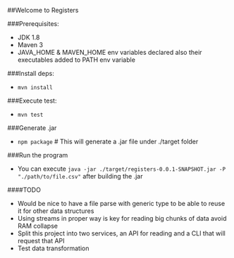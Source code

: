 ##Welcome to Registers

###Prerequisites:
- JDK 1.8
- Maven 3
- JAVA_HOME & MAVEN_HOME env variables declared also their executables added to PATH env variable

###Install deps:
- `mvn install`

###Execute test: 
- `mvn test`

###Generate .jar
- `npm package` # This will generate a .jar file under ./target folder

###Run the program
- You can execute `java -jar ./target/registers-0.0.1-SNAPSHOT.jar -P "./path/to/file.csv"` after building the .jar

####TODO
- Would be nice to have a file parse with generic type to be able to reuse it for other data structures
- Using streams in proper way is key for reading big chunks of data avoid RAM collapse
- Split this project into two services, an API for reading and a CLI that will request that API
- Test data transformation